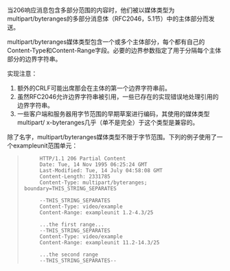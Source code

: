 当206响应消息包含多部分范围的内容时，他们被以媒体类型为multipart/byteranges的多部分消息体（RFC2046，5.1节）中的主体部分而发送。

multipart/byteranges媒体类型包含一个或多个主体部分，每个都有自己的Content-Type和Content-Range字段。必要的边界参数指定了用于分隔每个主体部分的边界字符串。

实现注意：

1. 额外的CRLF可能出席那会在主体的第一个边界字符串前。
2. 虽然RFC2046允许边界字符串被引用，一些已存在的实现错误地处理引用的边界字符串。
3. 一些客户端和服务器用字节范围的早期草案进行编码，其使用的媒体类型multipart/ x-byteranges几乎（单不是完全）于这个类型是兼容的。

除了名字，multipart/byteranges媒体类型不限于字节范围。下列的例子使用了一个exampleunit范围单元：

> ```
>      HTTP/1.1 206 Partial Content
>      Date: Tue, 14 Nov 1995 06:25:24 GMT
>      Last-Modified: Tue, 14 July 04:58:08 GMT
>      Content-Length: 2331785
>      Content-Type: multipart/byteranges; boundary=THIS_STRING_SEPARATES
>
>      --THIS_STRING_SEPARATES
>      Content-Type: video/example
>      Content-Range: exampleunit 1.2-4.3/25
>
>      ...the first range...
>      --THIS_STRING_SEPARATES
>      Content-Type: video/example
>      Content-Range: exampleunit 11.2-14.3/25
>
>      ...the second range
>      --THIS_STRING_SEPARATES--
> ```

